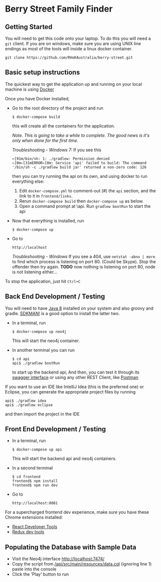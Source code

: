 # Berry Street Family Finder

## Getting Started

You will need to get this code onto your laptop. To do this you will need a `git` client. If you are on windows, make sure you are using UNIX line endings as most of the tools will inside a linux docker container.

  ```
  git clone https://github.com/RHoKAustralia/berry-street.git
  ```

## Basic setup instructions

The quickest way to get the application up and running on your local machine is using [Docker](https://www.docker.com/products/overview)

Once you have Docker installed,

- Go to the root directory of the project and run

  ```
  $ docker-compose build
  ```

  this will create all the containers for the application.

  *Note. This is going to take a while to complete. The good news is it's only when done for the first time.*

  *Troubleshooting - Windows 7:* If you see this

  ```
  ←[91m/bin/sh: 1: ./gradlew: Permission denied
  ←[0m←[31mERROR←[0m: Service 'api' failed to build: The command '/bin/sh -c ./gradlew build jar' returned a non-zero code: 126
  ```
  
  then you can try running the api on its own, and using docker to run everything else:
  
  1. Edit `docker-compose.yml` to comment-out (#) the `api` section, and the link to it in `frontend/links`.
  2. Rerun `docker-compose build` then `docker-compose up` as below.
  3. Open a command prompt at <project root>\api. Run `gradlew bootRun` to start the api


- Now that everything is installed, run

  ```
  $ docker-compose up
  ```

- Go to

  ```
  http://localhost
  ```

  *Troubleshooting - Windows* If you see a 404, use `netstat -abno | more` to find which process is listening on port 80. (Could be Skype). Stop the offender then try again.
  **TODO** now nothing is listening on port 80, node is not listening either...
  
To stop the application, just hit `Ctrl+C`

## Back End Development / Testing

You will need to have [Java 8](https://www.java.com/en/download/) installed on your system and also groovy and gradle. [SDKMAN!](sdkman.io) is a good option to install the latter two.

- In a terminal, run

  ```
  $ docker-compose up neo4j
  ```

  This will start the neo4j container.

- In another terminal you can run

  ```
  $ cd api
  api$ ./gradlew bootRun
  ```
  to start up the backend api; And then, you can test it through its [swagger interface](http://localhost:8080) or using any other REST Client, like [Postman](https://www.getpostman.com/)

If you want to use an IDE like IntelliJ Idea (this is the preferred one) or Eclipse, you can generate the appropriate project files by running

```
api$ ./gradlew idea
api$ ./gradlew eclipse
```
and then import the project in the IDE

## Front End Development / Testing

- In a terminal, run

  ```
  $ docker-compose up api
  ```

  This will start the backend api and neo4j containers.

- In a second terminal

  ```
  $ cd frontend
  frontend$ npm install
  frontend$ npm run dev
  ```

- Go to

  ```
  http://localhost:8081
  ```

For a supercharged frontend dev experience, make sure you have these Chrome extensions installed:

 - [React Developer Tools](https://chrome.google.com/webstore/detail/react-developer-tools/fmkadmapgofadopljbjfkapdkoienihi?hl=en)
 - [Redux dev tools](https://chrome.google.com/webstore/detail/redux-devtools/lmhkpmbekcpmknklioeibfkpmmfibljd?hl=en)


## Populating the Database with Sample Data

- Visit the Neo4j interface [http://localhost:7474/](http://localhost:7474/)
- Copy the script from [/api/src/main/resources/data.cql](/api/src/main/resources/data.cql) (ignoring line 1) paste into the console
- Click the 'Play' button to run

